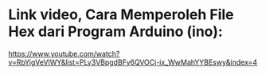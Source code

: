 # Link video, Cara Memperoleh File Hex dari Program Arduino (ino):

https://www.youtube.com/watch?v=RbYigVeVlWY&list=PLy3VBpgdBFy6QVOCj-ix_WwMahYYBEswy&index=4

